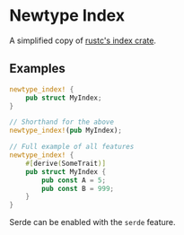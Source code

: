 # Newtype Index

A simplified copy of [rustc's index crate](https://doc.rust-lang.org/stable/nightly-rustc/src/rustc_index).

## Examples

```rust
newtype_index! {
    pub struct MyIndex;
}

// Shorthand for the above
newtype_index!(pub MyIndex);

// Full example of all features
newtype_index! {
    #[derive(SomeTrait)]
    pub struct MyIndex {
        pub const A = 5;
        pub const B = 999;
    }
}
```

Serde can be enabled with the `serde` feature.